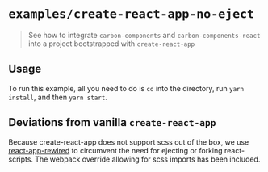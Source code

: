 # `examples/create-react-app-no-eject`

> See how to integrate `carbon-components` and `carbon-components-react` into a project
> bootstrapped with `create-react-app`

## Usage

To run this example, all you need to do is `cd` into the directory, run `yarn install`, and then `yarn start`.

## Deviations from vanilla `create-react-app`

Because create-react-app does not support scss out of the box, we use [react-app-rewired](https://github.com/timarney/react-app-rewired) to circumvent the need for ejecting or forking react-scripts. The webpack override allowing for scss imports has been included.
